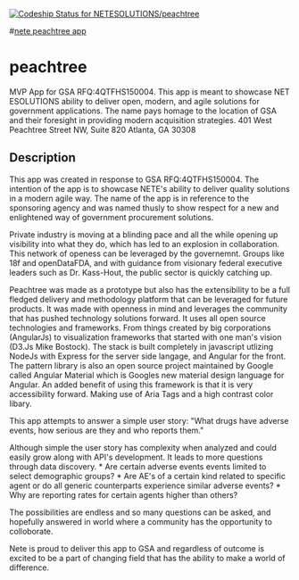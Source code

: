 [ ![Codeship Status for NETESOLUTIONS/peachtree](https://codeship.com/projects/6684a180-fc10-0132-ef4e-46c0998097e0/status?branch=master)](https://codeship.com/projects/87386)

#[nete peachtree app](peachtree.nete.com)
# peachtree
MVP App for GSA RFQ:4QTFHS150004. This app is meant to showcase NET ESOLUTIONS ability to deliver open, modern, and agile solutions for government applications. The name pays homage to the location of GSA and their foresight in providing modern acquisition strategies. 401 West Peachtree Street NW, Suite 820 Atlanta, GA 30308
## Description
This app was created in response to GSA RFQ:4QTFHS150004. The intention of the app is to showcase NETE's ability to deliver quality solutions in a modern agile way. The name of the app is in reference to the sponsoring agency and was named thusly to show respect for a new and enlightened way of  government procurement solutions.

Private industry is moving at a blinding pace and all the while opening up visibility into what they do, which has led to an explosion in collaboration. This network of openess can be leveraged by the governemnt. Groups like 18f and openDataFDA, and with guidance from visionary federal executive leaders such as Dr. Kass-Hout, the public sector is quickly catching up.

Peachtree was made as a prototype but also has the extensibility to be a full fledged delivery and methodology platform that can be leveraged for future products. It was made with openness in mind and leverages the community that has pushed technology solutions forward. It uses all open source technologies and frameworks. From things created by big corporations (AngularJs) to visualization frameworks that started with one man's vision (D3.Js Mike Bostock). The stack is built completely in javascript utlizing NodeJs with Express for the server side langage, and Angular for the front. The pattern library is also an open source project maintained by Google called Angular Material which is Googles new material design language for Angular. An added benefit of using this framework is that it is very accessibility forward. Making use of Aria Tags and a high contrast color libary.

This app attempts to answer a simple user story:
    "What drugs have adverse events, how serious are they and who reports them."

Although simple the user story has complexity when analyzed and could easily grow along with API's development. It leads to more questions through data discovery.
    * Are certain adverse events events limited to select demographic groups?
    * Are AE's of a certain kind related to specific agent or do all generic counterparts experience similar adverse events?
    * Why are reporting rates for certain agents higher than others?
    
The possibilities are endless and so many questions can be asked, and hopefully answered in world where a community has the opportunity to colloborate.

Nete is proud to deliver this app to GSA and regardless of outcome is excited to be a part of changing field that has the ability to make a world of difference.

